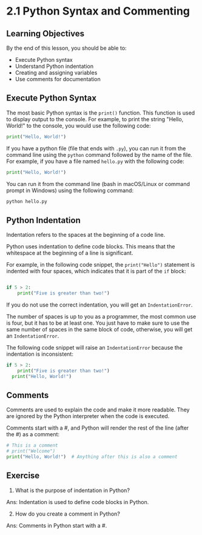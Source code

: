 # 2.1 Python Syntax and Commenting

## Learning Objectives

By the end of this lesson, you should be able to:

- Execute Python syntax
- Understand Python indentation
- Creating and assigning variables
- Use comments for documentation

## Execute Python Syntax

The most basic Python syntax is the `print()` function. This function is used to display output to the console. For example, to print the string "Hello, World!" to the console, you would use the following code:

```python
print("Hello, World!")
```

If you have a python file (file that ends with `.py`), you can run it from the command line using the `python` command followed by the name of the file. For example, if you have a file named `hello.py` with the following code:

```python
print("Hello, World!")
```

You can run it from the command line (bash in macOS/Linux or command prompt in Windows) using the following command:

```bash
python hello.py
```

## Python Indentation

Indentation refers to the spaces at the beginning of a code line.

Python uses indentation to define code blocks. This means that the whitespace at the beginning of a line is significant.

For example, in the following code snippet, the `print("Hello")` statement is indented with four spaces, which indicates that it is part of the `if` block:

```python

if 5 > 2:
    print("Five is greater than two!")
```

If you do not use the correct indentation, you will get an `IndentationError`.

The number of spaces is up to you as a programmer, the most common use is four, but it has to be at least one. You just have to make sure to use the same number of spaces in the same block of code, otherwise, you will get an `IndentationError`.

The following code snippet will raise an `IndentationError` because the indentation is inconsistent:

```python
if 5 > 2:
    print("Five is greater than two!")
  print("Hello, World!")
```

## Comments

Comments are used to explain the code and make it more readable. They are ignored by the Python interpreter when the code is executed.

Comments start with a #, and Python will render the rest of the line (after the #) as a comment:

```python
# This is a comment
# print("Welcome")
print("Hello, World!")  # Anything after this is also a comment
```

## Exercise

1. What is the purpose of indentation in Python?

Ans: Indentation is used to define code blocks in Python.

2. How do you create a comment in Python?

Ans: Comments in Python start with a #.
